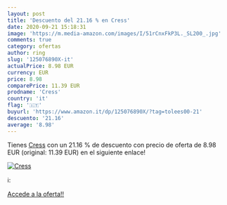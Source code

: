 ```yaml
---
layout: post
title: 'Descuento del 21.16 % en Cress'
date: 2020-09-21 15:18:31
image: 'https://m.media-amazon.com/images/I/51rCnxFkP3L._SL200_.jpg'
comments: true
category: ofertas
author: ring
slug: '125076890X-it'
actualPrice: 8.98 EUR
currency: EUR
price: 8.98
comparePrice: 11.39 EUR
prodname: 'Cress'
country: 'it'
flag: '🇮🇹'
buyurl: 'https://www.amazon.it/dp/125076890X/?tag=tolees00-21'
descuento: '21.16'
average: '8.98'
---
```


Tienes [Cress](https://www.amazon.it/dp/125076890X/?tag=tolees00-21) con un 21.16 % de descuento con precio de oferta de 8.98 EUR (original: 11.39 EUR) en el siguiente enlace!

[![Cress](https://m.media-amazon.com/images/I/51rCnxFkP3L._SL200_.jpg)](https://www.amazon.it/dp/125076890X/?tag=tolees00-21)

ℹ️:


[Accede a la oferta!!](https://www.amazon.it/dp/125076890X/?tag=tolees00-21)
